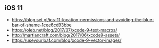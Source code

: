## iOS 11

- https://blog.set.gl/ios-11-location-permissions-and-avoiding-the-blue-bar-of-shame-1cee6cd93bbe
- https://oleb.net/blog/2017/07/xcode-9-text-macros/
- http://martiancraft.com/blog/2017/06/xcode9-assets/
- https://useyourloaf.com/blog/xcode-9-vector-images/

